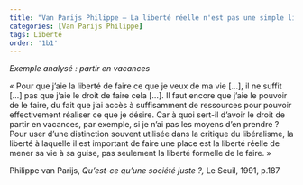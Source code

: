 ```yaml
---
title: "Van Parijs Philippe – La liberté réelle n'est pas une simple liberté formelle "
categories: [Van Parijs Philippe]
tags: Liberté
order: '1b1'
---
```


_Exemple analysé : partir en vacances_

« Pour que j’aie la liberté de faire ce que je veux de ma vie […], il ne suffit […] pas que j’aie le droit de faire cela […]. Il faut encore que j’aie le pouvoir de le faire, du fait que j’ai accès à suffisamment de ressources pour pouvoir effectivement réaliser ce que je désire. Car à quoi sert-il d’avoir le droit de partir en vacances, par exemple, si je n’ai pas les moyens d’en prendre ? Pour user d’une distinction souvent utilisée dans la critique du libéralisme, la liberté à laquelle il est important de faire une place est la liberté réelle de mener sa vie à sa guise, pas seulement la liberté formelle de le faire.  »

Philippe van Parijs, _Qu’est-ce qu’une société juste ?,_ Le Seuil, 1991, p.187